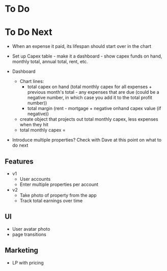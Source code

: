 # To Do

# To Do Next
* When an expense it paid, its lifespan should start over in the chart


* Set up Capex table - make it a dashboard - show capex funds on hand, monthly total, annual total, rent, etc.
* Dashboard
    * Chart lines:
        * total capex on hand (total monthly capex for all expenses + previous month's total - any expenses that are due (could be a negative number, in which case you add it to the total profit number))
        * total margin (rent - mortgage + negative onhand capex value (if negative))
    * create object that projects out total monthly capex, less expenses when they hit
    * total monthly capex = 
* Introduce multiple properties? Check with Dave at this point on what to do next

## Features
* v1
    * User accounts
    * Enter multiple properties per account
* v2
    * Take photo of property from the app
    * Track total earnings over time


## UI
* User avatar photo
* page transitions

## Marketing
* LP with pricing

